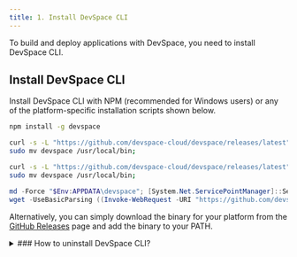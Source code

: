 ```yaml
---
title: 1. Install DevSpace CLI
---
```


To build and deploy applications with DevSpace, you need to install DevSpace CLI.

## Install DevSpace CLI
Install DevSpace CLI with NPM (recommended for Windows users) or any of the platform-specific installation scripts shown below.

<!--DOCUSAURUS_CODE_TABS-->
<!--NPM-->
```bash
npm install -g devspace
```

<!--Mac Terminal-->
```bash
curl -s -L "https://github.com/devspace-cloud/devspace/releases/latest" | sed -nE 's!.*"([^"]*devspace-darwin-amd64)".*!https://github.com\1!p' | xargs -n 1 curl -L -o devspace && chmod +x devspace;
sudo mv devspace /usr/local/bin;
```

<!--Linux Bash-->
```bash
curl -s -L "https://github.com/devspace-cloud/devspace/releases/latest" | sed -nE 's!.*"([^"]*devspace-linux-amd64)".*!https://github.com\1!p' | xargs -n 1 curl -L -o devspace && chmod +x devspace;
sudo mv devspace /usr/local/bin;
```

<!--Windows Powershell-->
```powershell
md -Force "$Env:APPDATA\devspace"; [System.Net.ServicePointManager]::SecurityProtocol = [System.Net.SecurityProtocolType]'Tls,Tls11,Tls12';
wget -UseBasicParsing ((Invoke-WebRequest -URI "https://github.com/devspace-cloud/devspace/releases/latest" -UseBasicParsing).Content -replace "(?ms).*`"([^`"]*devspace-windows-amd64.exe)`".*","https://github.com/`$1") -o $Env:APPDATA\devspace\devspace.exe; & "$Env:APPDATA\devspace\devspace.exe" "install"; $env:Path = (Get-ItemProperty -Path HKCU:\Environment -Name Path).Path
```
<!--END_DOCUSAURUS_CODE_TABS-->

Alternatively, you can simply download the binary for your platform from the [GitHub Releases](https://github.com/devspace-cloud/devspace/releases) page and add the binary to your PATH.

<details>
<summary>
### How to uninstall DevSpace CLI?
</summary>

Uninstalling DevSpace CLI is as easy as removing the devspace binary from your machine. You can use the following commands for removing the binary and optionally also deleting the DevSpace folder in your home directory:
<!--DOCUSAURUS_CODE_TABS-->
<!--NPM-->
```bash
npm uninstall -g devspace

# If you also want to delete the DevSpace configuration folder:
rm "~/.devspace";           # for Mac and Linux
Remove-Item "~\.devspace";  # for Windows
```

<!--Mac Terminal-->
```bash
sudo rm  /usr/local/bin/devspace;

# If you also want to delete the DevSpace configuration folder:
rm "~/.devspace";
```

<!--Linux Bash-->
```bash
sudo rm /usr/local/bin/devspace;

# If you also want to delete the DevSpace configuration folder:
rm "~/.devspace";
```

<!--Windows Powershell-->
```powershell
Remove-Item "$Env:APPDATA\devspace";

# If you also want to delete the DevSpace configuration folder:
Remove-Item "~\.devspace";
```
<!--END_DOCUSAURUS_CODE_TABS-->


</details>
